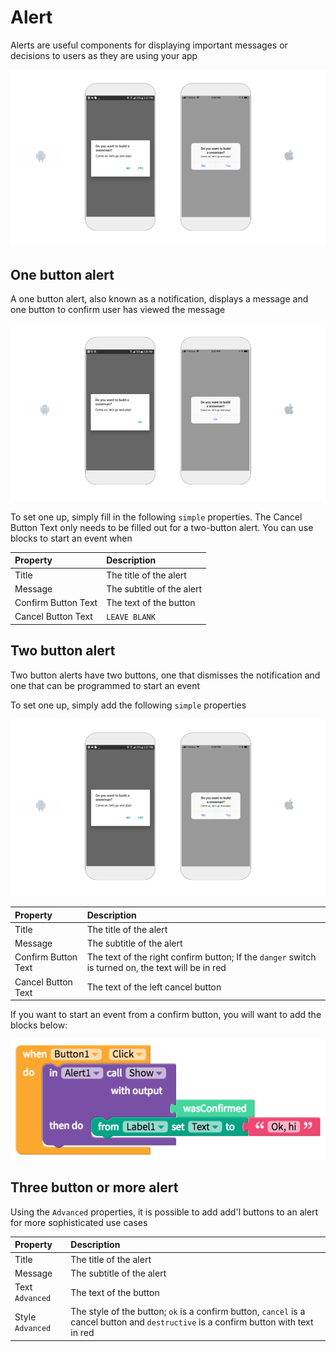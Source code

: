 # Alert

Alerts are useful components for displaying important messages or decisions to users as they are using your app

![Popular two-button alerts for Android and iOS](../../../../.gitbook/assets/thunkable-docs-exhibits-14.png)

##  One button alert

A one button alert, also known as a notification, displays a message and one button to confirm user has viewed the message

![](../../../../.gitbook/assets/thunkable-docs-exhibits-15.png)

To set one up, simply fill in the following `simple` properties. The Cancel Button Text only needs to be filled out for a two-button alert. You can use blocks to start an event when 

| Property | Description |
| :--- | :--- |
| Title | The title of the alert |
| Message | The subtitle of the alert |
| Confirm Button Text | The text of the button |
| Cancel Button Text | `LEAVE BLANK` |

## Two button alert

Two button alerts have two buttons, one that dismisses the notification and one that can be programmed to start an event

To set one up, simply add the following `simple` properties

![](../../../../.gitbook/assets/thunkable-docs-exhibits-14%20%281%29.png)



| Property | Description |
| :--- | :--- |
| Title | The title of the alert |
| Message | The subtitle of the alert |
| Confirm Button Text | The text of the right confirm button; If the `danger` switch is turned on, the text will be in red |
| Cancel Button Text | The text of the left cancel button |

If you want to start an event from a confirm button, you will want to add the blocks below: 

![](../../../../.gitbook/assets/screen-shot-2018-06-26-at-3.15.14-pm.png)

##  Three button or more alert

Using the `Advanced` properties, it is possible to add add'l buttons to an alert for more sophisticated use cases

| Property | Description |
| :--- | :--- |
| Title | The title of the alert |
| Message | The subtitle of the alert |
| Text `Advanced` | The text of the button |
| Style `Advanced` | The style of the button; `ok` is a confirm button, `cancel` is a cancel button and `destructive` is a confirm button with text in red  |

